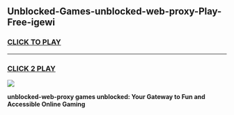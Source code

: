 
## Unblocked-Games-unblocked-web-proxy-Play-Free-igewi
<h3>
<a href="https://premium76.site?title=unblocked-web-proxy&ref=12A">CLICK TO PLAY</a></h3>
<hr>

<h3>
<a href="https://premium76.site?title=unblocked-web-proxy&ref=12A">CLICK 2 PLAY</a>
  
</h3>

<a href="https://premium76.site?title=unblocked-web-proxy&ref=12A"><img src="https://clearcache.store/games.png"></a>


**unblocked-web-proxy games unblocked: Your Gateway to Fun and Accessible Online Gaming**
